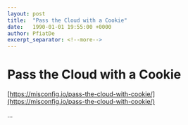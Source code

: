 ```yaml
---
layout: post
title:  "Pass the Cloud with a Cookie"
date:   1990-01-01 19:55:00 +0000
author: PfiatDe
excerpt_separator: <!--more-->
---
```


# Pass the Cloud with a Cookie
[https://misconfig.io/pass-the-cloud-with-cookie/](https://misconfig.io/pass-the-cloud-with-cookie/)

...
<!--more-->
